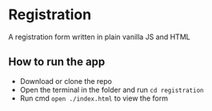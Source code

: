 # Registration
A registration form written in plain vanilla JS and HTML

## How to run the app
 - Download or clone the repo
 - Open the terminal in the folder and run `cd registration`
 - Run cmd `open ./index.html` to view the form

 
